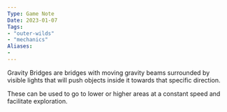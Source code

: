 ```yaml
---
Type: Game Note
Date: 2023-01-07
Tags:
- "outer-wilds"
- "mechanics"
Aliases:
- 
---
```

Gravity Bridges are bridges with moving gravity beams surrounded by visible lights that will push objects inside it towards that specific direction.

These can be used to go to lower or higher areas at a constant speed and facilitate exploration.